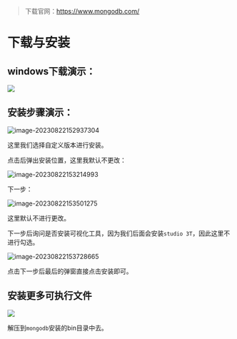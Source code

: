 > 下载官网：https://www.mongodb.com/

# 下载与安装

## windows下载演示：

![](https://mlbzdx.oss-cn-chengdu.aliyuncs.com/Video_2023-08-22_151937.gif)

## 安装步骤演示：

![image-20230822152937304](https://mlbzdx.oss-cn-chengdu.aliyuncs.com/image-20230822152937304.png)

这里我们选择自定义版本进行安装。

点击后弹出安装位置，这里我默认不更改：

![image-20230822153214993](https://mlbzdx.oss-cn-chengdu.aliyuncs.com/image-20230822153214993.png)

下一步：

![image-20230822153501275](https://mlbzdx.oss-cn-chengdu.aliyuncs.com/image-20230822153501275.png)

这里默认不进行更改。

下一步后询问是否安装可视化工具，因为我们后面会安装`studio 3T`，因此这里不进行勾选。

![image-20230822153728665](https://mlbzdx.oss-cn-chengdu.aliyuncs.com/image-20230822153728665.png)

点击下一步后最后的弹窗直接点击安装即可。

## 安装更多可执行文件

![](https://mlbzdx.oss-cn-chengdu.aliyuncs.com/Video_2023-08-22_155356.gif)

解压到`mongodb`安装的bin目录中去。

 